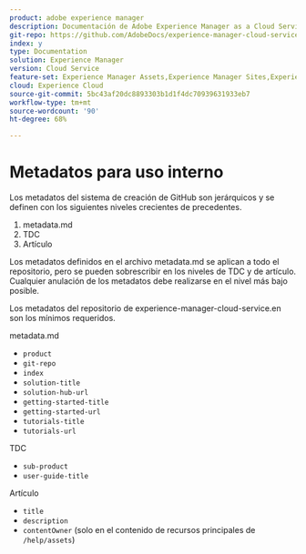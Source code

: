 ```yaml
---
product: adobe experience manager
description: Documentación de Adobe Experience Manager as a Cloud Service.
git-repo: https://github.com/AdobeDocs/experience-manager-cloud-service.es-ES
index: y
type: Documentation
solution: Experience Manager
version: Cloud Service
feature-set: Experience Manager Assets,Experience Manager Sites,Experience Manager, Experience Manager Forms, Experience Manager Cloud Manager
cloud: Experience Cloud
source-git-commit: 5bc43af20dc8893303b1d1f4dc70939631933eb7
workflow-type: tm+mt
source-wordcount: '90'
ht-degree: 68%

---
```



# Metadatos para uso interno

Los metadatos del sistema de creación de GitHub son jerárquicos y se definen con los siguientes niveles crecientes de precedentes.

1. metadata.md
1. TDC
1. Artículo

Los metadatos definidos en el archivo metadata.md se aplican a todo el repositorio, pero se pueden sobrescribir en los niveles de TDC y de artículo. Cualquier anulación de los metadatos debe realizarse en el nivel más bajo posible.

Los metadatos del repositorio de experience-manager-cloud-service.en son los mínimos requeridos.

metadata.md

* `product`
* `git-repo`
* `index`
* `solution-title`
* `solution-hub-url`
* `getting-started-title`
* `getting-started-url`
* `tutorials-title`
* `tutorials-url`

TDC

* `sub-product`
* `user-guide-title`

Artículo

* `title`
* `description`
* `contentOwner` (solo en el contenido de recursos principales de `/help/assets`)
